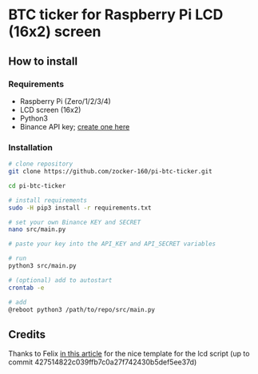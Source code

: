# BTC ticker for Raspberry Pi LCD (16x2) screen

## How to install

### Requirements

- Raspberry Pi (Zero/1/2/3/4)
- LCD screen (16x2)
- Python3
- Binance API key; [create one here](https://www.binance.com/userCenter/createApi.html)

### Installation

```bash
# clone repository
git clone https://github.com/zocker-160/pi-btc-ticker.git

cd pi-btc-ticker

# install requirements
sudo -H pip3 install -r requirements.txt

# set your own Binance KEY and SECRET
nano src/main.py

# paste your key into the API_KEY and API_SECRET variables

# run
python3 src/main.py

# (optional) add to autostart
crontab -e

# add
@reboot python3 /path/to/repo/src/main.py
```


## Credits

Thanks to Felix [in this article](https://tutorials-raspberrypi.de/raspberry-pi-lcd-display-16x2-hd44780/) for the nice template for the lcd script (up to commit 427514822c039ffb7c0a27f742430b5def5ee37d)
